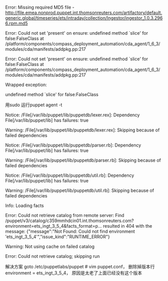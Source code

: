 Error: Missing required MD5 file - http://file.emea.nonprod.puppet.int.thomsonreuters.com/artifactory/default.generic.global/timeseries/ets/intraday/collection/Ingestor/ingestor_1.0.3.2966.rpm.md5

Error: Could not set 'present' on ensure: undefined method `slice' for false:FalseClass at /platform/components/compass_deployment_automation/cda_agent/1_6_3/modules/cda/manifests/addpkg.pp:217

Error: Could not set 'present' on ensure: undefined method `slice' for false:FalseClass at /platform/components/compass_deployment_automation/cda_agent/1_6_3/modules/cda/manifests/addpkg.pp:217

Wrapped exception:

undefined method `slice' for false:FalseClass





用sudo 运行puppet agent -t







Notice: /File[/var/lib/puppet/lib/puppetdb/lexer.rex]: Dependency File[/var/lib/puppet/lib] has failures: true


Warning: /File[/var/lib/puppet/lib/puppetdb/lexer.rex]: Skipping because of failed dependencies


Notice: /File[/var/lib/puppet/lib/puppetdb/parser.rb]: Dependency File[/var/lib/puppet/lib] has failures: true


Warning: /File[/var/lib/puppet/lib/puppetdb/parser.rb]: Skipping because of failed dependencies


Notice: /File[/var/lib/puppet/lib/puppetdb/util.rb]: Dependency File[/var/lib/puppet/lib] has failures: true


Warning: /File[/var/lib/puppet/lib/puppetdb/util.rb]: Skipping because of failed dependencies


Info: Loading facts


Error: Could not retrieve catalog from remote server: Find /puppet/v3/catalog/c359mmhdcin01.int.thomsonreuters.com?environment=ets_ingt_3_5_4&facts_format=p... resulted in 404 with the message: {"message":"Not Found: Could not find environment 'ets_ingt_3_5_4'","issue_kind":"RUNTIME_ERROR"}


Warning: Not using cache on failed catalog


Error: Could not retrieve catalog; skipping run




解决方案 goto /etc/puppetlabs/puppet # vim puppet.conf， 删除掉版本行environment = ets_ingt_3_5_4， 原因是太老了上面已经没有这个版本


